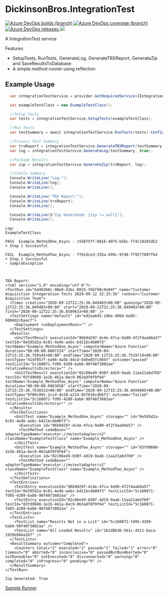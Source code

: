 # DickinsonBros.IntegrationTest
<a href="https://dev.azure.com/marksamdickinson/dickinsonbros/_build/latest?definitionId=74&amp;branchName=master"> <img alt="Azure DevOps builds (branch)" src="https://img.shields.io/azure-devops/build/marksamdickinson/DickinsonBros/74/master"> </a> <a href="https://dev.azure.com/marksamdickinson/dickinsonbros/_build/latest?definitionId=74&amp;branchName=master"> <img alt="Azure DevOps coverage (branch)" src="https://img.shields.io/azure-devops/coverage/marksamdickinson/dickinsonbros/74/master"> </a><a href="https://dev.azure.com/marksamdickinson/DickinsonBros/_release?_a=releases&view=mine&definitionId=35"> <img alt="Azure DevOps releases" src="https://img.shields.io/azure-devops/release/marksamdickinson/b5a46403-83bb-4d18-987f-81b0483ef43e/35/36"> </a><a href="https://www.nuget.org/packages/DickinsonBros.IntegrationTest/"><img src="https://img.shields.io/nuget/v/DickinsonBros.IntegrationTest"></a>

A IntegrationTest service

Features
* SetupTests, RunTests, GenerateLog, GenerateTRXReport, GenerateZip and SaveResultsToDatabase
* A simple method runner using reflection

<h2>Example Usage</h2>

```C#
  var integrationTestService = provider.GetRequiredService<IIntegrationTestService>();

  var exampleTestClass = new ExampleTestClass();

  //Setup Tests
  var tests = integrationTestService.SetupTests(exampleTestClass);

  //Run Tests
  var testSummary = await integrationTestService.RunTests(tests).ConfigureAwait(false);

  //Process Test Summary
  var trxReport = integrationTestService.GenerateTRXReport(testSummary);
  var log = integrationTestService.GenerateLog(testSummary, true);

  //Package Results
  var zip = integrationTestService.GenerateZip(trxReport, log);

  //Conole Summary
  Console.WriteLine("Log:");
  Console.WriteLine(log);
  Console.WriteLine();

  Console.WriteLine("TRX Report:");
  Console.WriteLine(trxReport);
  Console.WriteLine();

  Console.WriteLine($"Zip Generated: {zip != null}");
  Console.WriteLine();
```

```
Log:
ExampleTestClass

PASS  Example_MethodOne_Async - c55875ff-0816-4975-b5bc-f74c18185db2
+ Step 1 Successful

FAIL  Example_MethodTwo_Async - ff01dce3-335a-499c-9fd8-7f9277897fb4
+ Step 1 Successful
- SampleException



TRX Report:
<?xml version="1.0" encoding="utf-8"?>
<TestRun id="6d48360c-90e8-42bc-8025-f6bf90c9e94f" name="Customer Acquisition Integeration Tests 2020-09-12 22:25:36" runUser="Customer Acquisition Team">
  <Times creation="2020-09-12T22:25:36.849483+00:00" queuing="2020-09-12T22:25:36.849483+00:00" start="2020-09-12T22:25:36.849483+00:00" finsh="2020-09-12T22:25:36.8509633+00:00" />
  <TestSettings name="default" id="ed2aa645-14be-409d-be85-6088d2cbaacf">
    <Deployment runDeploymentRoot="" />
  </TestSettings>
  <Results>
    <UnitTestResult executionId="96b9d297-dc4e-47ca-9a90-4f2f4aab0a57" testId="0e595d2a-6c01-4e4b-aebc-b421bc4b00f3" testName="Example_MethodOne_Async" computerName="Azure Function" duration="00:00:00.0007224" startTime="2020-09-12T15:25:36.750145+00:00" endTime="2020-09-12T15:25:36.7519719+00:00" testType="414f057f-ea94-4a5b-84cd-646e85fc804f" outcome="passed" testListId="5c160071-fd95-4289-bab6-90f48f3802aa" relativeResultsDirectory="" />
    <UnitTestResult executionId="02c06e49-030f-4d19-9aa6-11aa21abd769" testId="03fd9608-1e1b-461a-8ec9-063a8f0f9f64" testName="Example_MethodTwo_Async" computerName="Azure Function" duration="00:00:00.0963658" startTime="2020-09-12T15:25:36.7530313+00:00" endTime="2020-09-12T15:25:36.8494005+00:00" testType="9f89c091-1ccd-4e10-a214-65f016cdb6f1" outcome="failed" testListId="5c160071-fd95-4289-bab6-90f48f3802aa" relativeResultsDirectory="" />
  </Results>
  <TestDefinitions>
    <UnitTest name="Example_MethodOne_Async" storage="" id="0e595d2a-6c01-4e4b-aebc-b421bc4b00f3">
      <Execution id="96b9d297-dc4e-47ca-9a90-4f2f4aab0a57" />
      <TestMethod codeBase="" adapterTypeName="executor://mstestadapter/v2" className="ExampleTestClass" name="Example_MethodOne_Async" />
    </UnitTest>
    <UnitTest name="Example_MethodTwo_Async" storage="" id="03fd9608-1e1b-461a-8ec9-063a8f0f9f64">
      <Execution id="02c06e49-030f-4d19-9aa6-11aa21abd769" />
      <TestMethod codeBase="" adapterTypeName="executor://mstestadapter/v2" className="ExampleTestClass" name="Example_MethodTwo_Async" />
    </UnitTest>
  </TestDefinitions>
  <TestEntries>
    <TestEntry executionId="96b9d297-dc4e-47ca-9a90-4f2f4aab0a57" testId="0e595d2a-6c01-4e4b-aebc-b421bc4b00f3" testListId="5c160071-fd95-4289-bab6-90f48f3802aa" />
    <TestEntry executionId="02c06e49-030f-4d19-9aa6-11aa21abd769" testId="03fd9608-1e1b-461a-8ec9-063a8f0f9f64" testListId="5c160071-fd95-4289-bab6-90f48f3802aa" />
  </TestEntries>
  <TestLists>
    <TestList name="Results Not in a List" id="5c160071-fd95-4289-bab6-90f48f3802aa" />
    <TestList name="All Loaded Results" id="161d8b36-561c-4311-baca-1939b904a1b7" />
  </TestLists>
  <ResultSummary outcome="Completed">
    <Counters total="2" executed="2" passed="1" failed="1" error="0" timeout="0" aborted="0" inconclusive="0" passedButRunAborted="0" notRunnable="0" notExecuted="0" disconnected="0" warning="0" completed="0" inProgress="0" pending="0" />
  </ResultSummary>
</TestRun>

Zip Generated: True
```

[Sample Runner](https://github.com/msdickinson/DickinsonBros.IntegrationTest/tree/master/DickinsonBros.IntegrationTest.Runner)
